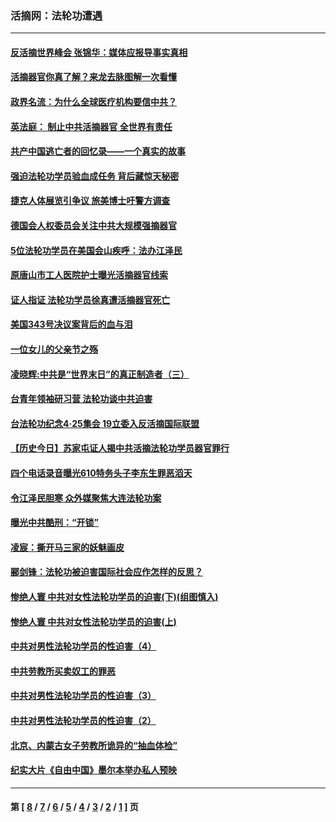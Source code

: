 ### 活摘网：法轮功遭遇
---
#### [反活摘世界峰会 张锦华：媒体应报导事实真相](../../pages/nf5881/n13278502.md?10240430) 
#### [活摘器官你真了解？来龙去脉图解一次看懂](../../pages/nf5881/n13013820.md?10240430) 
#### [政界名流：为什么全球医疗机构要信中共？](../../pages/nf5881/n11945479.md?10240430) 
#### [英法庭： 制止中共活摘器官 全世界有责任](../../pages/nf5881/n11330691.md?10240430) 
#### [共产中国逃亡者的回忆录——一个真实的故事](../../pages/nf5881/n10918649.md?10240430) 
#### [强迫法轮功学员验血成任务 背后藏惊天秘密](../../pages/nf5881/n4252384.md?10240430) 
#### [捷克人体展览引争议 旅美博士吁警方调查](../../pages/nf5881/n9429187.md?10240430) 
#### [德国会人权委员会关注中共大规模强摘器官](../../pages/nf5881/n8418950.md?10240430) 
#### [5位法轮功学员在美国会山疾呼：法办江泽民](../../pages/nf5881/n8101519.md?10240430) 
#### [原唐山市工人医院护士曝光活摘器官线索](../../pages/nf5881/n8076384.md?10240430) 
#### [证人指证 法轮功学员徐真遭活摘器官死亡](../../pages/nf5881/n8042467.md?10240430) 
#### [美国343号决议案背后的血与泪](../../pages/nf5881/n8020684.md?10240430) 
#### [一位女儿的父亲节之殇](../../pages/nf5881/n8014122.md?10240430) 
#### [凌晓辉:中共是“世界末日”的真正制造者（三）](../../pages/nf5881/n4210333.md?10240430) 
#### [台青年领袖研习营 法轮功谈中共迫害](../../pages/nf5881/n4141857.md?10240430) 
#### [台法轮功纪念4‧25集会 19立委入反活摘国际联盟](../../pages/nf5881/n4141821.md?10240430) 
#### [【历史今日】苏家屯证人揭中共活摘法轮功学员器官罪行](../../pages/nf5881/n4135912.md?10240430) 
#### [四个电话录音曝光610特务头子李东生罪恶滔天](../../pages/nf5881/n4040060.md?10240430) 
#### [令江泽民胆寒 众外媒聚焦大连法轮功案](../../pages/nf5881/n3932671.md?10240430) 
#### [曝光中共酷刑：“开锁”](../../pages/nf5881/n3889373.md?10240430) 
#### [凌宸：撕开马三家的妖魅画皮](../../pages/nf5881/n3849369.md?10240430) 
#### [郦剑锋：法轮功被迫害国际社会应作怎样的反思？](../../pages/nf5881/n3824560.md?10240430) 
#### [惨绝人寰 中共对女性法轮功学员的迫害(下)(组图慎入)](../../pages/nf5881/n3816285.md?10240430) 
#### [惨绝人寰 中共对女性法轮功学员的迫害(上)](../../pages/nf5881/n3815374.md?10240430) 
#### [中共对男性法轮功学员的性迫害（4）](../../pages/nf5881/n3769144.md?10240430) 
#### [中共劳教所买卖奴工的罪恶](../../pages/nf5881/n3769378.md?10240430) 
#### [中共对男性法轮功学员的性迫害（3）](../../pages/nf5881/n3768231.md?10240430) 
#### [中共对男性法轮功学员的性迫害（2）](../../pages/nf5881/n3767211.md?10240430) 
#### [北京、内蒙古女子劳教所诡异的“抽血体检”](../../pages/nf5881/n3753158.md?10240430) 
#### [纪实大片《自由中国》墨尔本举办私人预映](../../pages/nf5881/n3743337.md?10240430) 

---
#### 第 [ [8](./8.md?10240430) / [7](./7.md?10240430) / [6](./6.md?10240430) / [5](./5.md?10240430) / [4](./4.md?10240430) / [3](./3.md?10240430) / [2](./2.md?10240430) / [1](./1.md?10240430) ] 页
